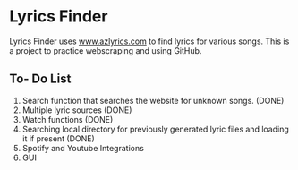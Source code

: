 # **Lyrics Finder**

Lyrics Finder uses www.azlyrics.com to find lyrics for various songs. This is a project to practice webscraping and using GitHub. 

## To- Do List 
1. Search function that searches the website for unknown songs. (DONE)
2. Multiple lyric sources (DONE)
3. Watch functions (DONE)
4. Searching local directory for previously generated lyric files and loading it if present (DONE)
6. Spotify and Youtube Integrations
7. GUI 
